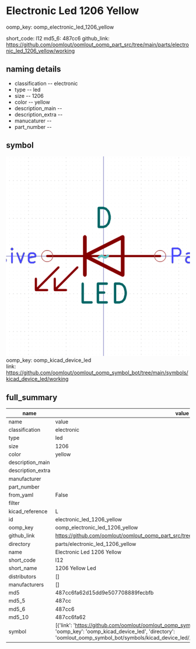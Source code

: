 # Electronic Led 1206 Yellow
oomp_key: oomp_electronic_led_1206_yellow 


short_code: l12
md5_6: 487cc6
github_link: https://github.com/oomlout/oomlout_oomp_part_src/tree/main/parts/electronic_led_1206_yellow/working
## naming details
* classification -- electronic
* type -- led
* size -- 1206
* color -- yellow
* description_main -- 
* description_extra -- 
* manucaturer -- 
* part_number -- 



## symbol

![](symbol/0/working/working_600.png)  
oomp_key: oomp_kicad_device_led  
link: https://github.com/oomlout/oomlout_oomp_symbol_bot/tree/main/symbols/kicad_device_led/working  


## full_summary
| name | value | 
| --- | --- | 
| name | value | 
| classification | electronic | 
| type | led | 
| size | 1206 | 
| color | yellow | 
| description_main |  | 
| description_extra |  | 
| manufacturer |  | 
| part_number |  | 
| from_yaml | False | 
| filter |  | 
| kicad_reference | L | 
| id | electronic_led_1206_yellow | 
| oomp_key | oomp_electronic_led_1206_yellow | 
| github_link | https://github.com/oomlout/oomlout_oomp_part_src/tree/main/parts/electronic_led_1206_yellow/working | 
| directory | parts/electronic_led_1206_yellow | 
| name | Electronic Led 1206 Yellow | 
| short_code | l12 | 
| short_name | 1206 Yellow Led | 
| distributors | [] | 
| manufacturers | [] | 
| md5 | 487cc6fa62d15dd9e507708889fecbfb | 
| md5_5 | 487cc | 
| md5_6 | 487cc6 | 
| md5_10 | 487cc6fa62 | 
| symbol | [{'link': 'https://github.com/oomlout/oomlout_oomp_symbol_bot/tree/main/symbols/kicad_device_led', 'oomp_key': 'oomp_kicad_device_led', 'directory': 'oomlout_oomp_symbol_bot/symbols/kicad_device_led//working/working.kicad_sym'}] | 
